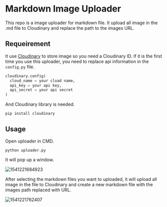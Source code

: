 # Markdown Image Uploader
This repo is a image uploader for markdown file. It upload all image in the .md file to Cloudinary and replace the path to the images URL.

## Requeirement
It use [Cloudinary](https://cloudinary.com/) to store image so you need a Cloudinary ID.
If it is the first time you use this uploader, you need to replace api information in the `config.py` file.

```python
cloudinary.config(
  cloud_name = your cload name,
  api_key = your api key,
  api_secret = your api secret
)
```

And Cloudinary library is needed.

```
pip install cloudinary
```

## Usage

 Open uploader in CMD.

```
python uploader.py
```
It will pop up a window.

![1541221684923](http://res.cloudinary.com/jiang/image/upload/v1541221901/rtd8zncvrt1luuxxcske.png)

After selecting the markdown files you want to uploaded, it will upload all image in the file to Cloudinary and  create a new markdown file with the images path replaced with URL.

![1541221762407](http://res.cloudinary.com/jiang/image/upload/v1541221901/c49fspg3asujtzjaufgp.png)
